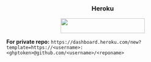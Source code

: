 <h3 align="center">
      Heroku 
</h3>

<p align="center"><a href="https://dashboard.heroku.com/new?template=https://github.com/hedala/hira"> <img src="https://img.shields.io/badge/Deploy%20On%20Heroku-black?style=for-the-badge&logo=heroku" width="220" height="38.45"/></a></p>



**For private repo:** ```https://dashboard.heroku.com/new?template=https://<username>:<ghptoken>@github.com/<username>/<reponame>```

